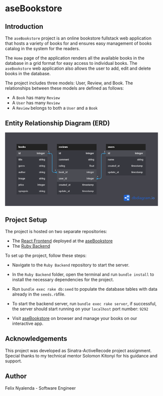 # aseBookstore

## Introduction

The `aseBookstore` project is an online bookstore fullstack web application that hosts a variety of books for and ensures easy management of books catalog in the system for the readers.

The `Home` page of the application renders all the available books in the database in a grid format for easy access to individual books.
The `aseBookstore` web application also allows the user to add, edit and delete books in the database.

The project includes three models: User, Review, and Book. The relationships between these models are defined as follows:

- A `Book` has many `Review`
- A `User` has many `Review`
- A `Review` belongs to both a `User` and a `Book`

## Entity Relationship Diagram (ERD)

![ERD](uml.png)

## Project Setup

The project is hosted on two separate repositories:

- The [React Frontend](https://github.com/Ase020/ase-bookstore-crud-app) deployed at the [aseBookstore](https://ase-bookstore-crud-app.vercel.app)
- The [Ruby Backend](https://github.com/Ase020/phase-3-sinatra-react-project)

To set up the project, follow these steps:

- Navigate to the `Ruby Backend` repository to start the server.
- In the `Ruby Backend` folder, open the terminal and run `bundle install` to install the necessary dependencies for the project.
- Run `bundle exec rake db:seed` to populate the database tables with data already in the `seeds.rb`file.
- To start the backend server, run `bundle exec rake server`, if successful, the server should start running on your `localhost` port number: `9292`

- Visit [aseBookstore](https://ase-bookstore-crud-app.vercel.app) on browser and manage your books on our interactive app.

## Acknowledgements

This project was developed as Sinatra-ActiveRecode project assignment. Special thanks to my technical mentor Solomon Kitonyi for his guidance and support.

## Author

Felix Nyalenda - Software Engineer
